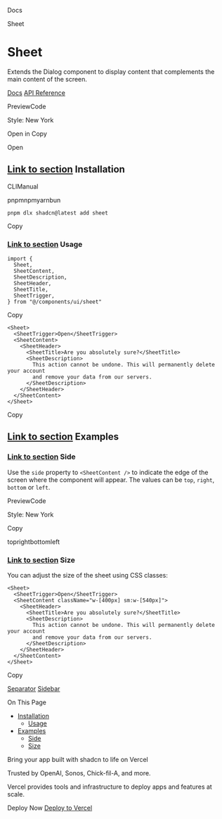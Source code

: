 Docs

Sheet

# Sheet

Extends the Dialog component to display content that complements the main content of the screen.

[Docs](https://www.radix-ui.com/docs/primitives/components/dialog) [API Reference](https://www.radix-ui.com/docs/primitives/components/dialog#api-reference)

PreviewCode

Style: New York

Open in Copy

Open

## [Link to section](\#installation) Installation

CLIManual

pnpmnpmyarnbun

```relative font-mono text-sm leading-none
pnpm dlx shadcn@latest add sheet

```

Copy

### [Link to section](\#usage) Usage

```relative rounded bg-muted px-[0.3rem] py-[0.2rem] font-mono text-sm
import {
  Sheet,
  SheetContent,
  SheetDescription,
  SheetHeader,
  SheetTitle,
  SheetTrigger,
} from "@/components/ui/sheet"
```

Copy

```relative rounded bg-muted px-[0.3rem] py-[0.2rem] font-mono text-sm
<Sheet>
  <SheetTrigger>Open</SheetTrigger>
  <SheetContent>
    <SheetHeader>
      <SheetTitle>Are you absolutely sure?</SheetTitle>
      <SheetDescription>
        This action cannot be undone. This will permanently delete your account
        and remove your data from our servers.
      </SheetDescription>
    </SheetHeader>
  </SheetContent>
</Sheet>
```

Copy

## [Link to section](\#examples) Examples

### [Link to section](\#side) Side

Use the `side` property to `<SheetContent />` to indicate the edge of the screen where the component will appear. The values can be `top`, `right`, `bottom` or `left`.

PreviewCode

Style: New York

Copy

toprightbottomleft

### [Link to section](\#size) Size

You can adjust the size of the sheet using CSS classes:

```relative rounded bg-muted px-[0.3rem] py-[0.2rem] font-mono text-sm
<Sheet>
  <SheetTrigger>Open</SheetTrigger>
  <SheetContent className="w-[400px] sm:w-[540px]">
    <SheetHeader>
      <SheetTitle>Are you absolutely sure?</SheetTitle>
      <SheetDescription>
        This action cannot be undone. This will permanently delete your account
        and remove your data from our servers.
      </SheetDescription>
    </SheetHeader>
  </SheetContent>
</Sheet>
```

Copy

[Separator](/docs/components/separator) [Sidebar](/docs/components/sidebar)

On This Page

- [Installation](#installation)
  - [Usage](#usage)
- [Examples](#examples)
  - [Side](#side)
  - [Size](#size)

Bring your app built with shadcn to life on Vercel

Trusted by OpenAI, Sonos, Chick-fil-A, and more.

Vercel provides tools and infrastructure to deploy apps and features at scale.

Deploy Now [Deploy to Vercel](https://vercel.com/new?utm_source=shadcn_site&utm_medium=web&utm_campaign=docs_cta_deploy_now_callout)